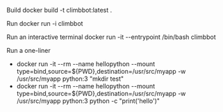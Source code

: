 Build
docker build -t climbbot:latest .


Run
docker run -i climbbot

Run an interactive terminal
docker run -it --entrypoint /bin/bash climbbot


Run a one-liner
 - docker run -it --rm --name hellopython --mount type=bind,source=${PWD},destination=/usr/src/myapp -w /usr/src/myapp python:3 "mkdir test"
 - docker run -it --rm --name hellopython --mount type=bind,source=${PWD},destination=/usr/src/myapp -w /usr/src/myapp python:3 python -c "print('hello')"


